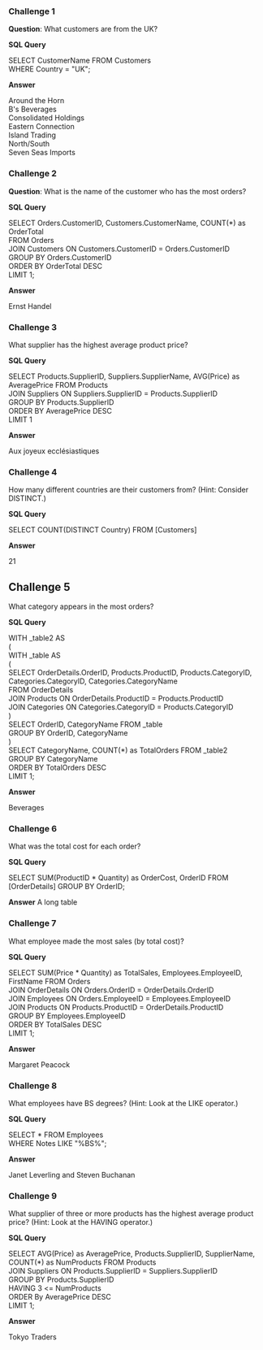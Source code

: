 ### Challenge 1

**Question**: What customers are from the UK?

**SQL Query**
 
SELECT CustomerName FROM Customers  
WHERE Country = "UK";

**Answer**

Around the Horn  
B's Beverages  
Consolidated Holdings  
Eastern Connection  
Island Trading  
North/South  
Seven Seas Imports  

### Challenge 2

**Question**: What is the name of the customer who has the most orders?

**SQL Query**

SELECT Orders.CustomerID, Customers.CustomerName, COUNT(*) as OrderTotal  
FROM Orders  
JOIN Customers ON Customers.CustomerID = Orders.CustomerID  
GROUP BY Orders.CustomerID  
ORDER BY OrderTotal DESC  
LIMIT 1;   

**Answer**

Ernst Handel	

### Challenge 3

What supplier has the highest average product price?

**SQL Query**

SELECT Products.SupplierID, Suppliers.SupplierName, AVG(Price) as AveragePrice FROM Products   
JOIN Suppliers ON Suppliers.SupplierID = Products.SupplierID  
GROUP BY Products.SupplierID   
ORDER BY AveragePrice DESC  
LIMIT 1  

**Answer**

Aux joyeux ecclésiastiques	

### Challenge 4

How many different countries are their customers from? (Hint: Consider DISTINCT.)

**SQL Query**

SELECT COUNT(DISTINCT Country) FROM  [Customers]  

**Answer**

21

## Challenge 5

What category appears in the most orders?

**SQL Query**

WITH _table2 AS  
(  
WITH _table AS  
(  
SELECT OrderDetails.OrderID, Products.ProductID, Products.CategoryID, Categories.CategoryID, Categories.CategoryName  
FROM OrderDetails   
JOIN Products ON OrderDetails.ProductID = Products.ProductID  
JOIN Categories ON Categories.CategoryID = Products.CategoryID  
)  
SELECT OrderID, CategoryName FROM _table  
GROUP BY OrderID, CategoryName  
)  
SELECT CategoryName, COUNT(*) as TotalOrders FROM _table2  
GROUP BY CategoryName  
ORDER BY TotalOrders DESC  
LIMIT 1;    

**Answer**

Beverages
### Challenge 6

What was the total cost for each order?

**SQL Query**

SELECT SUM(ProductID * Quantity) as OrderCost, OrderID FROM [OrderDetails]
GROUP BY OrderID;

**Answer**
A long table

### Challenge 7

What employee made the most sales (by total cost)?

**SQL Query**

SELECT SUM(Price * Quantity) as TotalSales, Employees.EmployeeID, FirstName FROM Orders  
JOIN OrderDetails ON Orders.OrderID = OrderDetails.OrderID  
JOIN Employees ON Orders.EmployeeID = Employees.EmployeeID  
JOIN Products ON Products.ProductID = OrderDetails.ProductID  
GROUP BY Employees.EmployeeID  
ORDER BY TotalSales DESC  
LIMIT 1; 

**Answer**

Margaret Peacock

### Challenge 8

What employees have BS degrees? (Hint: Look at the LIKE operator.)

**SQL Query**

SELECT * FROM Employees  
WHERE Notes LIKE "%BS%";

**Answer**

Janet Leverling and Steven Buchanan

### Challenge 9

What supplier of three or more products has the highest average product price? (Hint: Look at the HAVING operator.)

**SQL Query**

SELECT AVG(Price) as AveragePrice, Products.SupplierID, SupplierName, COUNT(*) as NumProducts FROM Products  
JOIN Suppliers ON Products.SupplierID = Suppliers.SupplierID  
GROUP BY Products.SupplierID  
HAVING 3 <= NumProducts  
ORDER By AveragePrice DESC  
LIMIT 1;

**Answer**

Tokyo Traders

